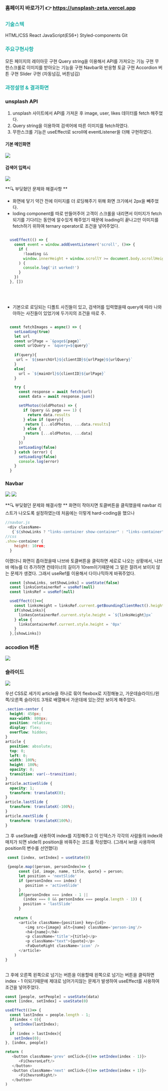### 홈페이지 바로가기 👉 https://unsplash-zeta.vercel.app

### <span style="color:lightseagreen"> 기술스텍 </span>
HTML/CSS
React
JavaScript(ES6+)
Styled-components
Git

### <span style="color:lightseagreen"> 주요구현사항 </span>
모든 페이지의 레이아웃 구현
Query string을 이용해서 API를 가져오는 기능 구현
무한스크롤로 이미지를 받아오는 기능을 구현
Navbar와 반응형 토글 구현
Accordion 버튼 구현
Slider 구현 (자동넘김, 버튼넘김)


### <span style="color:lightseagreen"> 과정설명 & 결과화면 </span>

### unsplash API
1. unsplash 사이트에서 API를 가져온 후 image, user, likes 데이터를 fetch 해주었다.
2. Query string을 이용하여 검색어에 따른 이미지를 fetch하였다.
2. 무한스크롤 기능은 useEffect로 scroll에 eventListener을 더해 구현하였다.

#### 기본 메인화면
![](https://images.velog.io/images/syjoo/post/675b8e5d-aeeb-435a-8c8e-a68308d4b429/1.gif)

#### 검색어 입력시
![](https://images.velog.io/images/syjoo/post/30aa5375-903d-4ec3-8c83-19a8e233ae3e/3.gif)


**🔍 부딪혔던 문제와 해결사항 **
* 화면에 닿기 약간 전에 이미지를 더 로딩해주기 위해 화면 크기에서 2px을 빼주었다.
* loding component를 따로 만들어주어 고객이 스크롤을 내리면서 이미지가 fetch 되기를 기다리는 동안에 알수있게 해주었기 때문에 loading이 끝나고만 이미지를 fetch하기 위하여 ternary operator로 조건을 넣어주었다.
```javascript

  useEffect(() => {
    const event = window.addEventListener('scroll', ()=> {
      if (
        !loading &&
        window.innerHeight + window.scrollY >= document.body.scrollHeight - 2
      ) {
        console.log('it worked!')
      }
    })
  }, [])
```

<br/>
<br/>

* 기본으로 로딩되는 디폴트 사진들이 있고, 검색어를 입력했을때 query에 따라 나와야하는 사진들이 있었기에 두가지의 조건을 따로 주.

``` javascript

  const fetchImages = async() => {
    setLoading(true)
    let url
    const urlPage = `&page${page}`
    const urlQuery = `&query=${query}`
    
    if(query){
     url = `${searchUrl}${clientID}${urlPage}${urlQuery}` 
    }
    else{
      url = `${mainUrl}${clientID}${urlPage}`
    }

    try {
      const response = await fetch(url)
      const data = await response.json()

      setPhotos((oldPhotos) => {
        if (query && page === 1) {
          return data.results
        } else if (query){
         return [...oldPhotos, ...data.results]
        } else {
         return [...oldPhotos, ...data]
        }
      })
      setLoading(false)
    } catch (error) {
      setLoading(false)
      console.log(error)
    } 
  }
```



### Navbar
![](https://images.velog.io/images/syjoo/post/3577ca3e-f72c-471d-b2ca-e922ecd3efcb/2.gif)
![](https://images.velog.io/images/syjoo/post/365f42ea-76af-4a12-b935-3c6385c6b31d/ezgif.com-gif-maker.gif)

**🔍 부딪혔던 문제와 해결사항 **
화면이 작아지면 토클버튼을 클릭했을때 navbar 리스트가 나오도록 설정하였는데 처음에는 이렇게 hard-coding을 했으나
```javascript
//navbar.js
 <div className=
   {`${showLinks ? "links-container show-container" : "links-container"}`}>
//css
.show-container {
    height: 10rem;
  }
```
이랬더니 화면이 좁아졌을때 나브바 토클버튼을 클릭하면 세로로 나오는 상황에서,  나브바 메뉴를 더 추가하면 컨테이너의 길이가 10rem이기때문에 그 밑은 잘려서 보이지 않는 문제가 생겼다. 그래서 useRef를 이용해서 다이나믹하게 바꿔주었다.
```javascript
  const [showLinks, setShowLinks] = useState(false)
  const linksContainerRef = useRef(null)
  const linksRef = useRef(null)

  useEffect(()=>{
    const linksHeight = linksRef.current.getBoundingClientRect().height
    if(showLinks){
      linkesContainerRef.current.style.height = `${linksHeight}px`
    } else {
      linksContainerRef.current.style.height = '0px'
    }
  },[showLinks])
```

### accodion 버튼
![](https://images.velog.io/images/syjoo/post/31799cfd-4c34-4ace-88c9-b40c82d9102a/4.gif)

### 슬라이드
![](https://images.velog.io/images/syjoo/post/b8e5bcf0-ec01-4c31-af86-f688683e5e5f/5.gif)

우선 CSS로 세가지 article을 하나로 묶어 flexbox로 지정해놓고,
가운데슬라이드/왼쪽/오른쪽 슬라이드 3개로 배열해서 가운데에 있는것만 보이게 해주었다.

```css
.section-center {
  height: 450px;
  max-width: 800px;
  position: relative;
  display: flex;
  overflow: hidden;
}
article {
  position: absolute;
  top: 0;
  left: 0;
  width: 100%;
  height: 100%;
  opacity: 0;
  transition: var(--transition);
}
article.activeSlide {
  opacity: 1;
  transform: translateX(0);
}
article.lastSlide {
  transform: translateX(-100%);
}
article.nextSlide {
  transform: translateX(100%);
}
```

그 후 useState를 사용하여 index를 지정해주고
이 인덱스가 각각의 사람들의 index와 매치가 되면 slide의 position을 바꿔주는 코드를 작성했다. (그래서 let을 사용하여 position의 변수를 선언했다)
```javascript
 const [index, setIndex] = useState(0)
 
 {people.map((person, personIndex)=> {
      const {id, image, name, title, quote} = person;
      let position = 'nextSlide'
      if (personIndex === index) {
         position = 'activeSlide'
      }
      if(personIndex === index - 1 || 
        (index === 0 && personIndex === people.length - 1)) {
        position = 'lastSlide'
      }
      
    return (
      <article className={position} key={id}>
         <img src={image} alt={name} className='person-img'/>
         <h4>{name}</h4>
         <p className='title'>{title}</p>
         <p className="text">{quote}</p>
         <FaQuoteRight className='icon' />
      </article>
    )
}
 
 ```
 그 후에 오른쪽 왼쪽으로 넘기는 버튼을 이용할때 왼쪽으로 넘기는 버튼을 클릭하면 index - 1 이되기때문에 제대로 넘어가지않는 문제가 발생하여 useEffect를 사용하여 조건을 넣어주었다.
 ```javascript
 const [people, setPeople] = useState(data)
 const [index, setIndex] = useState(0)

 useEffect(()=> {
   const lastIndex = people.length - 1;
   if(index < 0){
     setIndex(lastIndex);
   }
   if (index > lastIndex){
     setIndex(0);
 }, [index, people])

return (
    <button className='prev' onClick={()=> setIndex(index - 1)}>
       <FiChevronLeft/>
    </button>
    <button className='next' onClick={()=> setIndex(index + 1)}>
       <FiChevronRight/>
    </button>
)


```
